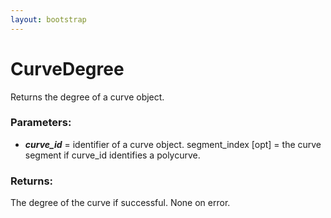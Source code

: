 ```yaml
---
layout: bootstrap
---
```


# CurveDegree

Returns the degree of a curve object.
          

### Parameters:

- ***curve_id*** = identifier of a curve object.
segment_index [opt] = the curve segment if curve_id identifies a polycurve.
        

### Returns:


The degree of the curve if successful. None on error.
        


